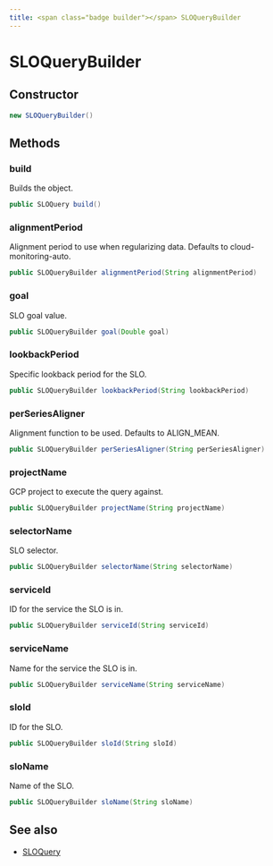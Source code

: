 ```yaml
---
title: <span class="badge builder"></span> SLOQueryBuilder
---
```

# <span class="badge builder"></span> SLOQueryBuilder

## Constructor

```java
new SLOQueryBuilder()
```
## Methods

### <span class="badge object-method"></span> build

Builds the object.

```java
public SLOQuery build()
```

### <span class="badge object-method"></span> alignmentPeriod

Alignment period to use when regularizing data. Defaults to cloud-monitoring-auto.

```java
public SLOQueryBuilder alignmentPeriod(String alignmentPeriod)
```

### <span class="badge object-method"></span> goal

SLO goal value.

```java
public SLOQueryBuilder goal(Double goal)
```

### <span class="badge object-method"></span> lookbackPeriod

Specific lookback period for the SLO.

```java
public SLOQueryBuilder lookbackPeriod(String lookbackPeriod)
```

### <span class="badge object-method"></span> perSeriesAligner

Alignment function to be used. Defaults to ALIGN_MEAN.

```java
public SLOQueryBuilder perSeriesAligner(String perSeriesAligner)
```

### <span class="badge object-method"></span> projectName

GCP project to execute the query against.

```java
public SLOQueryBuilder projectName(String projectName)
```

### <span class="badge object-method"></span> selectorName

SLO selector.

```java
public SLOQueryBuilder selectorName(String selectorName)
```

### <span class="badge object-method"></span> serviceId

ID for the service the SLO is in.

```java
public SLOQueryBuilder serviceId(String serviceId)
```

### <span class="badge object-method"></span> serviceName

Name for the service the SLO is in.

```java
public SLOQueryBuilder serviceName(String serviceName)
```

### <span class="badge object-method"></span> sloId

ID for the SLO.

```java
public SLOQueryBuilder sloId(String sloId)
```

### <span class="badge object-method"></span> sloName

Name of the SLO.

```java
public SLOQueryBuilder sloName(String sloName)
```

## See also

 * <span class="badge object-type-class"></span> [SLOQuery](./object-SLOQuery.md)
